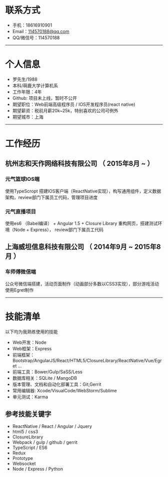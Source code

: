 # 联系方式
- 手机：18616910901
- Email：114570188@qq.com
- QQ/微信号：114570188

---

# 个人信息

 - 罗先生/1988 
 - 本科/萌鹿大学计算机系 
 - 工作年限：4年
 - Github: 项目未上线，暂时不公开
 - 期望职位：Web前端高级程序员 / IOS开发程序员(react native)
 - 期望薪资：税前月薪20k~25k，特别喜欢的公司可例外
 - 期望城市：上海

---

# 工作经历

## 杭州志和天作网络科技有限公司 （ 2015年8月 ~  ）

### 元气篮球IOS端
使用TypeScropt 搭建IOS客户端（ReactNative实现），构写通用组件，定义数据架构，review部门下属员工代码，管理项目进度


### 元气直播项目
使用es6 （Babel编译） + Angular 1.5 + Closure Library 重构网页，搭建测试环境（Node + Express）， review部门下属员工代码




 
## 上海威坦信息科技有限公司 （ 2014年9月 ~ 2015年8月 ）

### 车师傅微信端
公众号微信端搭建，活动页面制作（动画部分多数以CSS3实现），部分游戏活动使用Egret制作





---
# 技能清单


以下均为我熟练使用的技能

 - Web开发：Node
 - Web框架：Express
 - 前端框架：Bootstrap/AngularJS/React/HTML5/ClosureLibrary/ReactNative/Vue/Egret ...
 - 前端工具：Bower/Gulp/SaSS/Less
 - 数据库相关：SQLite / MangoDB
 - 版本管理、文档和自动化部署工具：Git,Gerrit
 - 常用编辑器: Xcode/VisualCode/WebStorm/Sublime
 - 单元测试：Karma

## 参考技能关键字

 - ReactNative / React / Angular / Jquery
 - html5 / css3
 - ClosureLibrary
 - Webpack / gulp / github / gerrit
 - TypeScript / ES6
 - Redux
 - Prototype
 - Websocket
 - Node / Express / Python
